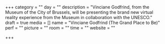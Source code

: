 +++
category = ""
day = ""
description = "Vinciane Godfrind, from the Museum of the City of Brussels, will be presenting the brand new virtual reality experience from the Museum in collaboration with the UNESCO."
draft = true
media = []
name = "Vinciane Godfrind (The Grand Place to Be)"
perf = ""
picture = ""
room = ""
time = ""
website = ""

+++
